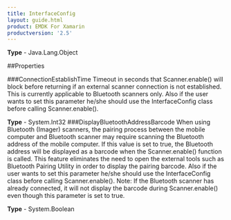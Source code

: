 ```yaml
---
title: InterfaceConfig
layout: guide.html
product: EMDK For Xamarin 
productversion: '2.5' 
---
```


    

**Type** - Java.Lang.Object

##Properties

###ConnectionEstablishTime
Timeout in seconds that Scanner.enable() will block before returning if an external scanner connection is not established. This is currently applicable to Bluetooth scanners only. Also if the user wants to set this parameter he/she should use the InterfaceConfig class before calling Scanner.enable().

**Type** - System.Int32
###DisplayBluetoothAddressBarcode
When using Bluetooth (Imager) scanners, the pairing process between the mobile computer and Bluetooth scanner may require scanning the Bluetooth address of the mobile computer. If this value is set to true, the Bluetooth address will be displayed as a barcode when the Scanner.enable() function is called. This feature eliminates the need to open the external tools such as Bluetooth Pairing Utility in order to display the pairing barcode. Also if the user wants to set this parameter he/she should use the InterfaceConfig class before calling Scanner.enable(). Note: If the Bluetooth scanner has already connected, it will not display the barcode during Scanner.enable() even though this parameter is set to true.

**Type** - System.Boolean
